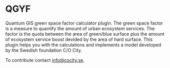 # QGYF
Quantum GIS green space factor calculator plugin. The green space factor is a measure to quantify the amount of urban ecosystem services. The factor is the quota between the area of green/blue surface plus the amount of ecosystem service boost devided by the area of hard surface. This plugin helps you with the calculations and implements a model developed by the Swedish foundation C/O City.

To contribute contact info@cocity.se.
